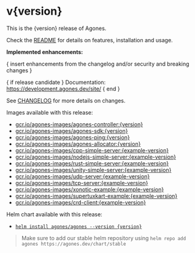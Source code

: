 # v{version}

This is the {version} release of Agones.

Check the [README](https://github.com/googleforgames/agones/tree/release-{version}) for details on features, installation and usage.

**Implemented enhancements:**

{ insert enhancements from the changelog and/or security and breaking changes }

{ if release candidate }
Documentation: https://development.agones.dev/site/
{ end }

See [CHANGELOG](https://github.com/googleforgames/agones/blob/release-{version}/CHANGELOG.md) for more details on changes.

Images available with this release:

- [gcr.io/agones-images/agones-controller:{version}](https://gcr.io/agones-images/agones-controller:{version})
- [gcr.io/agones-images/agones-sdk:{version}](https://gcr.io/agones-images/agones-sdk:{version})
- [gcr.io/agones-images/agones-ping:{version}](https://gcr.io/agones-images/agones-ping:{version})
- [gcr.io/agones-images/agones-allocator:{version}](https://gcr.io/agones-images/agones-allocator:{version})
- [gcr.io/agones-images/cpp-simple-server:{example-version}](https://gcr.io/agones-images/cpp-simple-server:{example-version})
- [gcr.io/agones-images/nodejs-simple-server:{example-version}](https://gcr.io/agones-images/nodejs-simple-server:{example-version})
- [gcr.io/agones-images/rust-simple-server:{example-version}](https://gcr.io/agones-images/rust-simple-server:{example-version})
- [gcr.io/agones-images/unity-simple-server:{example-version}](https://gcr.io/agones-images/unity-simple-server:{example-version})
- [gcr.io/agones-images/udp-server:{example-version}](https://gcr.io/agones-images/udp-server:{example-version})
- [gcr.io/agones-images/tcp-server:{example-version}](https://gcr.io/agones-images/tcp-server:{example-version})
- [gcr.io/agones-images/xonotic-example:{example-version}](https://gcr.io/agones-images/xonotic-example:{example-version})
- [gcr.io/agones-images/supertuxkart-example:{example-version}](https://gcr.io/agones-images/supertuxkart-example:{example-version})
- [gcr.io/agones-images/crd-client:{example-version}](https://gcr.io/agones-images/crd-client:{example-version})

Helm chart available with this release:

- [`helm install agones/agones --version {version}`](https://agones.dev/chart/stable/agones-{version}.tgz)

> Make sure to add our stable helm repository using `helm repo add agones https://agones.dev/chart/stable`
